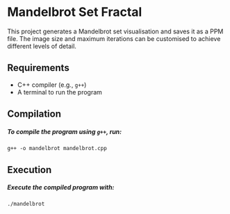 # Mandelbrot Set Fractal
This project generates a Mandelbrot set visualisation and saves it as a PPM file. The image size and maximum iterations can be customised to achieve different levels of detail. 

## Requirements
* C++ compiler (e.g., `g++`)
* A terminal to run the program

## Compilation
##### To compile the program using `g++`, run:
`g++ -o mandelbrot mandelbrot.cpp`

## Execution
##### Execute the compiled program with:
`./mandelbrot`  
